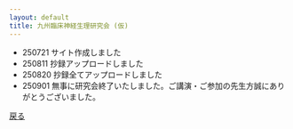 ```yaml
---
layout: default
title: 九州臨床神経生理研究会 (仮)
---
```

- 250721 サイト作成しました
- 250811 抄録アップロードしました
- 250820 抄録全てアップロードしました
- 250901 無事に研究会終了いたしました。ご講演・ご参加の先生方誠にありがとうございました。

[戻る](./index.md)